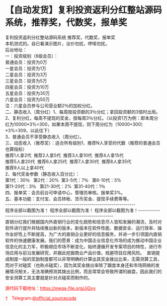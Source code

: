 # 【自动发货】复利投资返利分红整站源码系统，推荐奖，代数奖，报单奖

复利投资返利分红整站源码系统 推荐奖，代数奖，报单奖<br>本机测式的。自已看演示图片，议价勿扰，啰嗦勿扰。<br>后台地址：<br>一：投资级别（6级会员）： <br>普通会员：投资为0万<br>一星会员：投资为1万<br>二星会员：投资为3万<br>三星会员：投资为5万<br>四星会员：投资为10万<br>五星会员：投资为30万<br>六星会员：投资为50万<br>注：六星会员参与公司营业额2％的加权分红。<br>二、静态收入（周分红）1、每周按投资额的3％分红；拿回投资额的3倍时出局。<br>2、复利分红，每周不提现的奖金，按每周3％分红。（以投资1万为例：即本周分红为10000*3%=300，如果本周不提现，则下周分红为（10000+300）*3%=309，以此往下）<br>3、普通会员不享受静态收入（周分红）。<br>三、动态收入（推荐奖）：适合所有级别1、推荐N人享受的代数（推荐的普通会员也算指标）<br>推荐1人拿2代  推荐2人拿5代  推荐3人拿10代  推荐4人拿15代<br>推荐5人拿20代  推荐6人拿25代  推荐7人拿30代  推荐8人拿35代<br>推荐9人以上拿40代<br>2、每代奖金参数（静态收入百分比）：<br>第1代：30％   第2代：20%  第3-5代：7％   第6-10代：5%  <br>第11-20代：3％   第21-30代：2%  第31-40代：1％ <br>四、报单奖：会员前台可申请中心，管理员审核。报单奖3%。<br>五、基本功能：支付宝、会员转帐、货币奖金、提现手续费等等。<br>-----------------------------------------------------------------<br>程序全部以截图为准！ 程序全部以截图为准！ 程序全部以截图为准！-----------------------------------------------------------------<br>直销分红我们根据国内外直销行业的变化趋势和信息尽人皆知发展的潮流，及时对软件进行提升并陆续推出新的版本，新版本在软件性能、数据安全、运行效率、操作友好性上不断提高，为广大的直销企业更好的信息服务，并进一步引领国内直销软件的快速健康发展。我们的愿景：成为中国企业信息化市场的成为推动中国企业信息化的主力军，积极顺应市场不断变化，始终遵循开发专案项目的特性，进行市场应用与前沿发展研究，并据此挖掘商业产品价值，规避项目应用风险。  直销提成制度一般的奖励制度都可以非常明确的计算出其奖金拨出比率，无需测算工具，而对于对碰奖（也称点碰奖），因为其奖金拨出率除了跟度本身还和市场网络的发展情况相关，无法准确预测其拨出比例，而且常常会导致所谓的崩盘，因此我们的安全测算工具主要就是针对点碰奖而制作的。<br>


<p style="color: red;">源代码下载地址：<a href="https://mega-file.org/JjQyv" style="color: red;">https://mega-file.org/JjQyv</a></p><p style="color: red;"><img src="https://cdn-icons-png.flaticon.com/512/2111/2111646.png" alt="Telegram Icon" style="width: 16px; vertical-align: middle; margin-right: 5px;">Telegram:<a href="https://t.me/official_sourcecode" style="color: red;">@official_sourcecode</a></p>